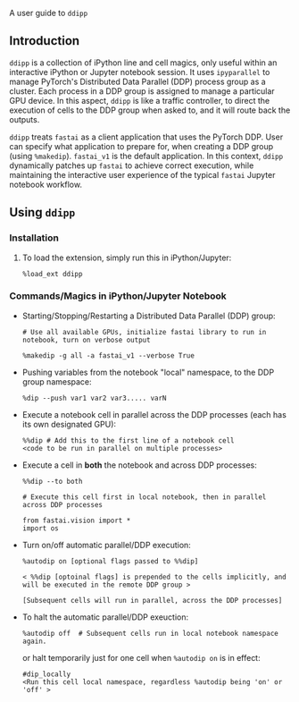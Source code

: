 A user guide to `ddipp`

## Introduction

`ddipp` is a collection of iPython line and cell magics, only useful within an interactive iPython or Jupyter notebook session.  It uses `ipyparallel` to manage PyTorch's Distributed Data Parallel (DDP) process group as a cluster.  Each process in a DDP group is assigned to manage a particular GPU device.  In this aspect, `ddipp` is like a traffic controller, to direct the execution of cells to the DDP group when asked to, and it will route back the outputs.

`ddipp` treats `fastai` as a client application that uses the PyTorch DDP.  User can specify what application to prepare for, when creating a DDP group (using `%makedip`).  `fastai_v1` is the default application.  In this context, `ddipp` dynamically patches up `fastai` to achieve correct execution, while maintaining the interactive user experience of the typical `fastai` Jupyter notebook workflow.

## Using `ddipp`

### Installation
1. To load the extension, simply run this in iPython/Jupyter:

    `
    %load_ext ddipp
    `
### Commands/Magics in iPython/Jupyter Notebook

* Starting/Stopping/Restarting a Distributed Data Parallel (DDP) group:

    ```
    # Use all available GPUs, initialize fastai library to run in notebook, turn on verbose output

    %makedip -g all -a fastai_v1 --verbose True

    ```

* Pushing variables from the notebook "local" namespace, to the DDP group namespace:

    ```
    %dip --push var1 var2 var3..... varN
    ```

* Execute a notebook cell in parallel across the DDP processes (each has its own designated GPU):
    ```
    %%dip # Add this to the first line of a notebook cell
    <code to be run in parallel on multiple processes>
    ```

* Execute a cell in **both** the notebook and across DDP processes:
    ```
    %%dip --to both

    # Execute this cell first in local notebook, then in parallel across DDP processes
    
    from fastai.vision import *
    import os
    ```

* Turn on/off automatic parallel/DDP execution:
    ```
    %autodip on [optional flags passed to %%dip]
    ```
    ```
    < %%dip [optoinal flags] is prepended to the cells implicitly, and will be executed in the remote DDP group >

    [Subsequent cells will run in parallel, across the DDP processes]
    ```

* To halt the automatic parallel/DDP exeuction:
    ```
    %autodip off  # Subsequent cells run in local notebook namespace again.  
    ```
    or halt temporarily just for one cell when `%autodip on` is in effect:
    ```
    #dip_locally
    <Run this cell local namespace, regardless %autodip being 'on' or 'off' >
    ```


